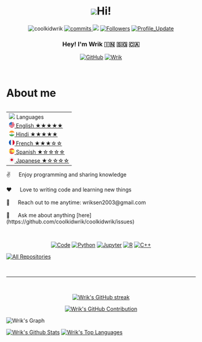 <h1 align="center"> <img src="https://emojis.slackmojis.com/emojis/images/1531849430/4246/blob-sunglasses.gif?1531849430" width="36"/>Hi!</h1>

<!-- Github info -->
<p align="center"> 
    <img src="https://komarev.com/ghpvc/?username=coolkidwrik" alt="coolkidwrik"/>       
    <!--<a href="https://github.com/coolkidwrik?tab=repositories" target="_blank"><img src="https://badges.pufler.dev/repos/coolkidwrik" alt="Repos"/></a>--> 
    <!--<img src="https://badges.pufler.dev/years/coolkidwrik" alt="Active_Years"/>--> 
    <a href="https://github.com/coolkidwrik/coolkidwrik" target="_blank"><img src="https://badges.pufler.dev/commits/monthly/coolkidwrik" alt="commits"/>
    <a href="https://github.com/coolkidwrik/coolkidwrik/pulse" alt="Activity"><img src="https://img.shields.io/github/commit-activity/m/coolkidwrik/coolkidwrik" /></a>
    <a href="https://github.com/coolkidwrik?tab=followers"><img alt="Followers" src="https://img.shields.io/github/followers/coolkidwrik?color=4C1&logo=github"></a>
    <a href="https://github.com/coolkidwrik/coolkidwrik" target="_blank"><img alt="Profile_Update" src="https://img.shields.io/github/last-commit/coolkidwrik/coolkidwrik?label=Profile%20update&style=fflat-square"></a>
</p> 

<!-- Intro  -->
<h3 align="center">
        <b><a target="_blank">Hey! I'm Wrik 🇮🇳 🇸🇬 🇨🇦 </a></b>
</h3>

<!-- Socials  -->
<p align="center">
 <a href="https://github.com/coolkidwrik" target="_blank">
   <img alt="GitHub" src="https://img.shields.io/badge/-@coolkidwrik-181717?style=flat-square&logo=GitHub&logoColor=white"></a>
 <a href="https://www.linkedin.com/in/wrik-sen-2b7b30212/" target="_blank">
  <img src="https://img.shields.io/badge/LinkedIn-0077B5?style=for-the-badge&logo=linkedin&logoColor=white" alt="Wrik"/>
 </a>
</p>
<br />

<!-- About Section -->
 # About me
 
<p>
  <!-- put spoken languages here, align right -->
  <!--https://www.flaticon.com/packs/countrys-flags-->
    <table align="right">
    <tr><td><img src="https://github.com/coolkidwrik/coolkidwrik/blob/main/languages.png" width="25"> Languages</a></td></tr>
    <tr><td><a href="README.md"><img src="https://github.com/coolkidwrik/coolkidwrik/blob/main/flags/united-states.png" height="15"> English ★★★★★</a></td></tr>
    <tr><td><a href="README_pt.md"><img src="https://github.com/coolkidwrik/coolkidwrik/blob/main/flags/india.png" height="15"> Hindi ★★★★★</a></td></tr>
    <tr><td><a href="README_pt.md"><img src="https://github.com/coolkidwrik/coolkidwrik/blob/main/flags/france.png" height="15"> French ★★★☆☆</a></td></tr>
    <tr><td><a href="README_pt.md"><img src="https://github.com/coolkidwrik/coolkidwrik/blob/main/flags/spain.png" height="15"> Spanish ★☆☆☆☆</a></td></tr>
    <tr><td><a href="README_pt.md"><img src="https://github.com/coolkidwrik/coolkidwrik/blob/main/flags/japan.png" height="15"> Japanese ★☆☆☆☆</a></td></tr>
</table>
 ✌️ &emsp; Enjoy programming and sharing knowledge <br/><br/>
 ❤️ &emsp; Love to writing code and learning new things<br/><br/>
 📧 &emsp; Reach out to me anytime: wriksen2003@gmail.com<br/><br/>
 💬 &emsp; Ask me about anything [here](https://github.com/coolkidwrik/coolkidwrik/issues)

</p>

<br />

<!-- List of Languages -->
<p align="center">
    <a href="https://github.com/coolkidwrik?tab=repositories" target="_blank"><img alt="Code" src="https://img.shields.io/badge/-code-000000?style=flat-square&logo=Plex&logoColor=white"></a>
    <a href="https://github.com/coolkidwrik?tab=repositories&language=python" target="_blank"><img alt="Python" src="https://img.shields.io/badge/Python-FFD43B?style=flat-square&logo=python&logoColor=darkgreen"></a>
    <a href="https://github.com/coolkidwrik?tab=repositories&language=Jupyter Notebook" target="_blank"><img alt="Jupyter" src="https://img.shields.io/badge/Jupyter-F37626.svg?&style=flat-square&logo=Jupyter&logoColor=white"></a>
    <a href="https://github.com/coolkidwrik?tab=repositories&language=r" target="_blank"><img alt="R" src="https://img.shields.io/badge/-R-276DC3?style=flat-square&logo=R&logoColor=white"></a>
    <a href="https://github.com/coolkidwrik?tab=repositories&language=c%2B%2B" target="_blank"><img alt="C++" src="https://img.shields.io/badge/-C%2B%2B-00599C?style=flat-square&logo=C%2B%2B&logoColor=white"></a>
</p>




<!-- Github Stats -->
<p align="left">
  <a href="https://github.com/coolkidwrik?tab=repositories" target="_blank"><img alt="All Repositories" title="All Repositories" src="https://img.shields.io/badge/-All%20Repos-2962FF?style=for-the-badge&logo=koding&logoColor=white"/></a>
</p>

<br/>
<hr/>
<br/>

<p align="center">
  <a href="https://github.com/coolkidwrik">
    <img src="https://github-readme-streak-stats.herokuapp.com/?user=coolkidwrik&theme=radical&border=7F3FBF&background=0D1117" alt="Wrik's GitHub streak"/>
  </a>
</p>

<p align="center">
  <a href="https://github.com/coolkidwrik">
    <img src="https://github-profile-summary-cards.vercel.app/api/cards/profile-details?username=coolkidwrik&theme=radical" alt="Wrik's GitHub Contribution"/>
  </a>
</p>


<!-- Activity Graph-->
![Wrik's Graph](https://github-readme-activity-graph.vercel.app/graph?username=coolkidwrik&custom_title=Wrik's%20GitHub%20Activity%20Graph&bg_color=0D1117&color=7F3FBF&line=7F3FBF&point=7F3FBF&area_color=FFFFFF&title_color=FFFFFF&area=true)


<a> 
    <a href="https://github.com/coolkidwrik"><img alt="Wrik's Github Stats" src="https://denvercoder1-github-readme-stats.vercel.app/api?username=coolkidwrik&show_icons=true&count_private=true&theme=react&border_color=7F3FBF&bg_color=0D1117&title_color=F85D7F&icon_color=F8D866" height="192px" width="49.5%"/></a>
  <a href="https://github.com/coolkidwrik"><img alt="Wrik's Top Languages" src="https://denvercoder1-github-readme-stats.vercel.app/api/top-langs/?username=coolkidwrik&langs_count=8&layout=compact&theme=react&border_color=7F3FBF&bg_color=0D1117&title_color=F85D7F&icon_color=F8D866" height="192px" width="49.5%"/></a>
  <br/>
</a>

